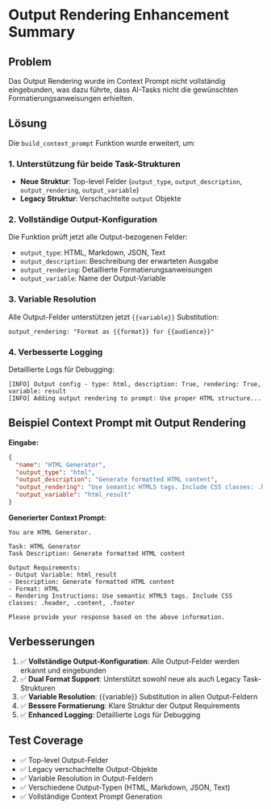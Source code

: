 # Output Rendering Enhancement Summary

## Problem
Das Output Rendering wurde im Context Prompt nicht vollständig eingebunden, was dazu führte, dass AI-Tasks nicht die gewünschten Formatierungsanweisungen erhielten.

## Lösung
Die `build_context_prompt` Funktion wurde erweitert, um:

### 1. Unterstützung für beide Task-Strukturen
- **Neue Struktur**: Top-level Felder (`output_type`, `output_description`, `output_rendering`, `output_variable`)
- **Legacy Struktur**: Verschachtelte `output` Objekte

### 2. Vollständige Output-Konfiguration
Die Funktion prüft jetzt alle Output-bezogenen Felder:
- `output_type`: HTML, Markdown, JSON, Text
- `output_description`: Beschreibung der erwarteten Ausgabe
- `output_rendering`: Detaillierte Formatierungsanweisungen
- `output_variable`: Name der Output-Variable

### 3. Variable Resolution
Alle Output-Felder unterstützen jetzt `{{variable}}` Substitution:
```
output_rendering: "Format as {{format}} for {{audience}}"
```

### 4. Verbesserte Logging
Detaillierte Logs für Debugging:
```
[INFO] Output config - type: html, description: True, rendering: True, variable: result
[INFO] Adding output rendering to prompt: Use proper HTML structure...
```

## Beispiel Context Prompt mit Output Rendering

**Eingabe:**
```json
{
  "name": "HTML Generator",
  "output_type": "html",
  "output_description": "Generate formatted HTML content",
  "output_rendering": "Use semantic HTML5 tags. Include CSS classes: .header, .content, .footer",
  "output_variable": "html_result"
}
```

**Generierter Context Prompt:**
```
You are HTML Generator.

Task: HTML Generator
Task Description: Generate formatted HTML content

Output Requirements:
- Output Variable: html_result
- Description: Generate formatted HTML content
- Format: HTML
- Rendering Instructions: Use semantic HTML5 tags. Include CSS classes: .header, .content, .footer

Please provide your response based on the above information.
```

## Verbesserungen
1. ✅ **Vollständige Output-Konfiguration**: Alle Output-Felder werden erkannt und eingebunden
2. ✅ **Dual Format Support**: Unterstützt sowohl neue als auch Legacy Task-Strukturen
3. ✅ **Variable Resolution**: {{variable}} Substitution in allen Output-Feldern
4. ✅ **Bessere Formatierung**: Klare Struktur der Output Requirements
5. ✅ **Enhanced Logging**: Detaillierte Logs für Debugging

## Test Coverage
- ✅ Top-level Output-Felder
- ✅ Legacy verschachtelte Output-Objekte
- ✅ Variable Resolution in Output-Feldern
- ✅ Verschiedene Output-Typen (HTML, Markdown, JSON, Text)
- ✅ Vollständige Context Prompt Generation

